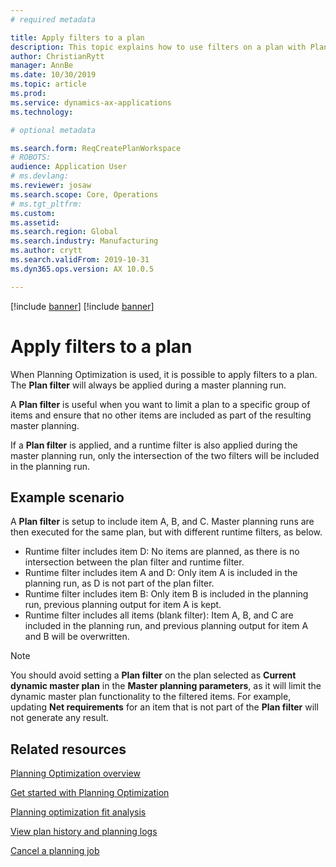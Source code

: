```yaml
---
# required metadata

title: Apply filters to a plan
description: This topic explains how to use filters on a plan with Planning Optimization. 
author: ChristianRytt
manager: AnnBe
ms.date: 10/30/2019
ms.topic: article
ms.prod: 
ms.service: dynamics-ax-applications
ms.technology: 

# optional metadata

ms.search.form: ReqCreatePlanWorkspace
# ROBOTS: 
audience: Application User
# ms.devlang: 
ms.reviewer: josaw
ms.search.scope: Core, Operations
# ms.tgt_pltfrm: 
ms.custom: 
ms.assetid: 
ms.search.region: Global
ms.search.industry: Manufacturing
ms.author: crytt
ms.search.validFrom: 2019-10-31
ms.dyn365.ops.version: AX 10.0.5

---
```


[!include [banner](../../includes/preview-banner.md)]
[!include [banner](../../includes/banner.md)]


# Apply filters to a plan

When Planning Optimization is used, it is possible to apply filters to a plan. The **Plan filter** will always be applied during a master planning run.

A **Plan filter** is useful when you want to limit a plan to a specific group of items and ensure that no other items are included as part of the resulting master planning.

If a **Plan filter** is applied, and a runtime filter is also applied during the master planning run, only the intersection of the two filters will be included in the planning run.

## Example scenario

A **Plan filter** is setup to include item A, B, and C. Master planning runs are then executed for the same plan, but with different runtime filters, as below.

- Runtime filter includes item D: No items are planned, as there is no intersection between the plan filter and runtime filter.
- Runtime filter includes item A and D: Only item A is included in the planning run, as D is not part of the plan filter.
- Runtime filter includes item B: Only item B is included in the planning run, previous planning output for item A is kept.
- Runtime filter includes all items (blank filter): Item A, B, and C are included in the planning run, and previous planning output for item A and B will be overwritten.

> [!NOTE]
> You should avoid setting a **Plan filter** on the plan selected as **Current dynamic master plan** in the **Master planning parameters**, as it will limit the dynamic master plan functionality to the filtered items. For example, updating **Net requirements** for an item that is not part of the **Plan filter** will not generate any result.

## Related resources

[Planning Optimization overview](planning-optimization-overview.md)

[Get started with Planning Optimization](get-started.md)

[Planning optimization fit analysis](planning-optimization-fit-analysis.md)

[View plan history and planning logs](plan-history-logs.md)

[Cancel a planning job](cancel-planning-job.md)
